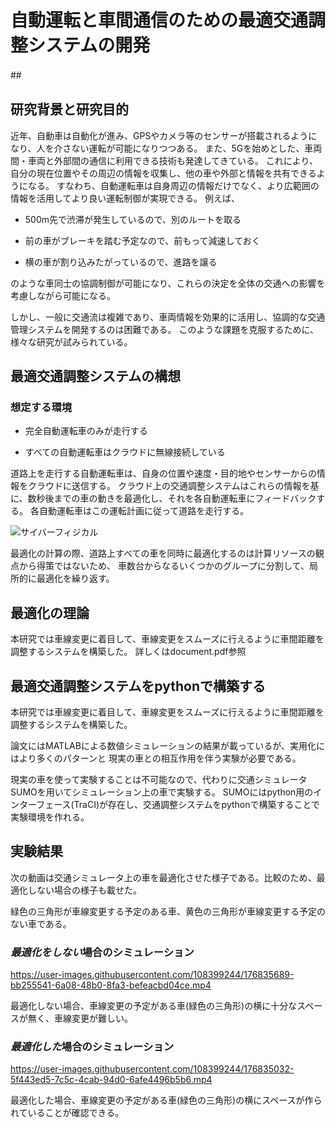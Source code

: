 # 自動運転と車間通信のための最適交通調整システムの開発
##　

## 研究背景と研究目的
近年、自動車は自動化が進み、GPSやカメラ等のセンサーが搭載されるようになり、人を介さない運転が可能になりつつある。
また、5Gを始めとした、車両間・車両と外部間の通信に利用できる技術も発達してきている。
これにより、自分の現在位置やその周辺の情報を収集し、他の車や外部と情報を共有できるようになる。
すなわち、自動運転車は自身周辺の情報だけでなく、より広範囲の情報を活用してより良い運転制御が実現できる。
例えば、

- 500m先で渋滞が発生しているので、別のルートを取る

- 前の車がブレーキを踏む予定なので、前もって減速しておく

- 横の車が割り込みたがっているので、進路を譲る

のような車同士の協調制御が可能になり、これらの決定を全体の交通への影響を考慮しながら可能になる。

しかし、一般に交通流は複雑であり、車両情報を効果的に活用し、協調的な交通管理システムを開発するのは困難である。
このような課題を克服するために、様々な研究が試みられている。

## 最適交通調整システムの構想
### 想定する環境

- 完全自動運転車のみが走行する

- すべての自動運転車はクラウドに無線接続している

道路上を走行する自動運転車は、自身の位置や速度・目的地やセンサーからの情報をクラウドに送信する。
クラウド上の交通調整システムはこれらの情報を基に、数秒後までの車の動きを最適化し、それを各自動運転車にフィードバックする。
各自動運転車はこの運転計画に従って道路を走行する。

![サイバーフィジカル](https://user-images.githubusercontent.com/108399244/176767030-cae9156e-24bb-438d-bc8b-638bab054acf.png)

最適化の計算の際、道路上すべての車を同時に最適化するのは計算リソースの観点から得策ではないため、
車数台からなるいくつかのグループに分割して、局所的に最適化を繰り返す。

## 最適化の理論
本研究では車線変更に着目して、車線変更をスムーズに行えるように車間距離を調整するシステムを構築した。
詳しくはdocument.pdf参照

## 最適交通調整システムをpythonで構築する
本研究では車線変更に着目して、車線変更をスムーズに行えるように車間距離を調整するシステムを構築した。

論文にはMATLABによる数値シミュレーションの結果が載っているが、実用化にはより多くのパターンと
現実の車との相互作用を伴う実験が必要である。

現実の車を使って実験することは不可能なので、代わりに交通シミュレータSUMOを用いてシミュレーション上の車で実験する。
SUMOにはpython用のインターフェース(TraCI)が存在し、交通調整システムをpythonで構築することで実験環境を作れる。

## 実験結果
次の動画は交通シミュレータ上の車を最適化させた様子である。比較のため、最適化しない場合の様子も載せた。

緑色の三角形が車線変更する予定のある車、黄色の三角形が車線変更する予定のない車である。

### *最適化をしない*場合のシミュレーション

https://user-images.githubusercontent.com/108399244/176835689-bb255541-6a08-48b0-8fa3-befeacbd04ce.mp4

最適化しない場合、車線変更の予定がある車(緑色の三角形)の横に十分なスペースが無く、車線変更が難しい。

### *最適化した*場合のシミュレーション

https://user-images.githubusercontent.com/108399244/176835032-5f443ed5-7c5c-4cab-94d0-6afe4496b5b6.mp4

最適化した場合、車線変更の予定がある車(緑色の三角形)の横にスペースが作られていることが確認できる。
